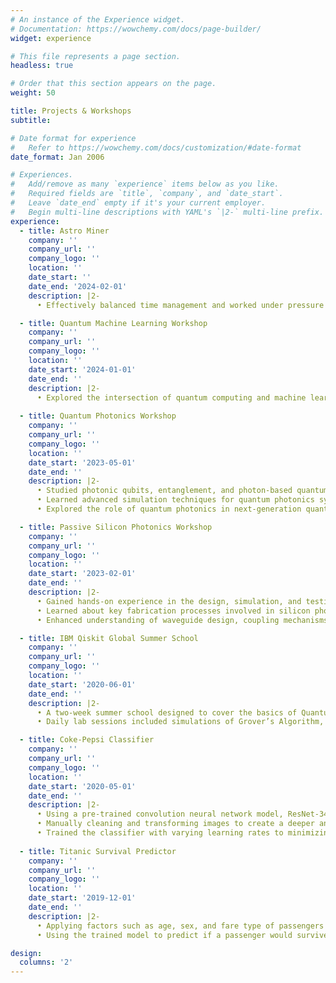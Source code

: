 ```yaml
---
# An instance of the Experience widget.
# Documentation: https://wowchemy.com/docs/page-builder/
widget: experience

# This file represents a page section.
headless: true

# Order that this section appears on the page.
weight: 50

title: Projects & Workshops
subtitle:

# Date format for experience
#   Refer to https://wowchemy.com/docs/customization/#date-format
date_format: Jan 2006

# Experiences.
#   Add/remove as many `experience` items below as you like.
#   Required fields are `title`, `company`, and `date_start`.
#   Leave `date_end` empty if it's your current employer.
#   Begin multi-line descriptions with YAML's `|2-` multi-line prefix.
experience:
  - title: Astro Miner
    company: ''
    company_url: ''
    company_logo: ''
    location: ''
    date_start: ''
    date_end: '2024-02-01'
    description: |2-
      •	Effectively balanced time management and worked under pressure to deliver a polished 2D game within a tight deadline for a monthly Game Jam using Godot Engine, demonstrating strong programming skills, efficient use of version control (Git), and the ability to manage both front-end design and back-end functionality. 

  - title: Quantum Machine Learning Workshop
    company: ''
    company_url: ''
    company_logo: ''
    location: ''
    date_start: '2024-01-01'
    date_end: ''
    description: |2-
      •	Explored the intersection of quantum computing and machine learning by studying key quantum algorithms such as quantum neural networks (QNNs) and variational quantum classifiers (VQCs), while gaining practical experience with Qiskit and Python to implement quantum machine learning models. 
    
  - title: Quantum Photonics Workshop
    company: ''
    company_url: ''
    company_logo: ''
    location: ''
    date_start: '2023-05-01'
    date_end: ''
    description: |2-
      •	Studied photonic qubits, entanglement, and photon-based quantum gates used in optical quantum computing.
      •	Learned advanced simulation techniques for quantum photonics systems and discussed fabrication challenges.
      •	Explored the role of quantum photonics in next-generation quantum computing, networking, and sensing applications.

  - title: Passive Silicon Photonics Workshop
    company: ''
    company_url: ''
    company_logo: ''
    location: ''
    date_start: '2023-02-01'
    date_end: ''
    description: |2-
      •	Gained hands-on experience in the design, simulation, and testing of passive silicon photonic devices.
      •	Learned about key fabrication processes involved in silicon photonics, including lithography and etching techniques.
      •	Enhanced understanding of waveguide design, coupling mechanisms, and optical components such as MMI (Multi-Mode Interferometer) and ring resonators.

  - title: IBM Qiskit Global Summer School
    company: ''
    company_url: ''
    company_logo: ''
    location: ''
    date_start: '2020-06-01'
    date_end: ''
    description: |2-
      •	A two-week summer school designed to cover the basics of Quantum Computing with a focus on Superconducting Devices and Quantum Chemistry Applications
      •	Daily lab sessions included simulations of Grover’s Algorithm, Quantum Teleportation, Quantum Fourier Transform, Shor’s Algorithm, Error Mitigation using Repetition Codes, as well as a simulation of a LiH molecule

  - title: Coke-Pepsi Classifier
    company: ''
    company_url: ''
    company_logo: ''
    location: ''
    date_start: '2020-05-01'
    date_end: ''
    description: |2-
      •	Using a pre-trained convolution neural network model, ResNet-34, to create a classifier used to determine between Coca-Cola and Pepsi related images taken from Google Images
      •	Manually cleaning and transforming images to create a deeper and richer dataset to improve classification 
      •	Trained the classifier with varying learning rates to minimizing errors in the validation set whilst maximizing the accuracy of the model, resulting in an accuracy in the testing set of 97.2%
  
  - title: Titanic Survival Predictor
    company: ''
    company_url: ''
    company_logo: ''
    location: ''
    date_start: '2019-12-01'
    date_end: ''
    description: |2-
      •	Applying factors such as age, sex, and fare type of passengers who had survived the disaster to train a logistic regression model using the scikit-learn library
      •	Using the trained model to predict if a passenger would survive based on the same factors; scored a 77.5% accuracy rating based on Kaggle's scoring system

design:
  columns: '2'
---
```

